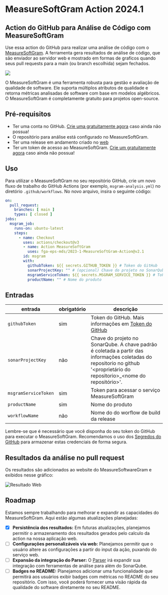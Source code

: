 # MeasureSoftGram Action 2024.1
## Action do GitHub para Análise de Código com MeasureSoftGram

Use essa action do GitHub para realizar uma análise de código com o [MeasureSoftGram](https://github.com/fga-eps-mds/2024.1-MeasureSoftGram-Service). A ferramenta gera resultados de análise de código, que são enviador ao servidor web e mostrado em formas de graficos quando seus pull requests para a main (ou branch escolhida) sejam fechados.

<img src="./assets/images/MeasureSoftwareGram.png">

O MeasureSoftGram é uma ferramenta robusta para gestão e avaliação de qualidade de software. Ele suporta múltiplos atributos de qualidade e retorna métricas analisadas de software com base em modelos algébricos. O MeasureSoftGram é completamente gratuito para projetos open-source.

## Pré-requisitos

* Ter uma conta no GitHub. [Crie uma gratuitamente agora](https://github.com/signup) caso ainda não possua!
* O repositório para análise está configurado no MeasureSoftGram.
* Ter uma release em andamento criado no [web](https://2023-1-measure-soft-gram-front.vercel.app/)
* Ter um token de acesso ao MeasureSoftGram. [Crie um gratuitamente agora](https://2023-1-measure-soft-gram-front.vercel.app/) caso ainda não possua!

## Uso
Para utilizar o MeasureSoftGram no seu repositório GitHub, crie um novo fluxo de trabalho do GitHub Actions (por exemplo, `msgram-analysis.yml`) no diretório `.github/workflows`. No novo arquivo, insira o seguinte código:

```yaml
on:
  pull_request:
    branches: [ main ]
    types: [ closed ]
jobs:
  msgram_job:
    runs-on: ubuntu-latest
    steps:
      - name: Checkout
        uses: actions/checkout@v3
        - name: Action MeasureSoftGram
          uses: fga-eps-mds/2023-1-MeasureSoftGram-Action@v2.1    
        id: msgram
        with:
          githubToken: ${{ secrets.GITHUB_TOKEN }} # Token do GitHub
          sonarProjectKey: "" # (opcional) Chave do projeto no SonarQube
          msgramServiceToken: ${{ secrets.MSGRAM_SERVICE_TOKEN }} # Token para acessar o serviço MeasureSoftGram
          productName: "" # Nome do produto
```

## Entradas

| entrada | obrigatório | descrição |
| ------- | ----------- | --------- |
| `githubToken` | sim | Token do GitHub. Mais informações em [Token do GitHub](https://docs.github.com/en/actions/reference/authentication-in-a-workflow#about-the-github_token-secret) |
| `sonarProjectKey` | não | Chave do projeto no SonarQube. A chave padrão é coletada a partir das informações coletadas do repositorio no github '<proprietário do repositorio>_<nome do repositório>'. |
| `msgramServiceToken` | sim | Token para acessar o serviço MeasureSoftGram |
| `productName` | sim | Nome do produto |
| `workflowName` | não | Nome do do worflow de build da release |

Lembre-se que é necessário que você disponha do seu token do GitHub para executar o MeasureSoftGram. Recomendamos o uso dos [Segredos do GitHub](https://docs.github.com/pt/actions/security-guides/encrypted-secrets#creating-encrypted-secrets-for-a-repository) para armazenar estas credenciais de forma segura.


## Resultados da análise no pull request

Os resultados são adicionados ao website do MeasureSoftwareGram e exibidos nesse gráfico:

![Resultado Web](./assets/images/resultado_msgram.png)

## Roadmap

Estamos sempre trabalhando para melhorar e expandir as capacidades do MeasureSoftGram. Aqui estão algumas atualizações planejadas:

- [x] **Persistência dos resultados:** Em futuras atualizações, planejamos permitir o armazenamento dos resultados gerados pelo calculo da action na nossa aplicação web.
- [ ] **Configurações personalizáveis via web:** Planejamos permitir que o usuário altere as configurações a partir do input da ação, puxando do serviço web.
- [ ] **Expansão da integração do Parser:** O [Parser](https://github.com/fga-eps-mds/2023-1-MeasureSoftGram-Parser) irá expandir sua integração com ferramentas de análise para além do SonarQube.
- [ ] **Badges no README:** Planejamos adicionar uma funcionalidade que permitirá aos usuários exibir badges com métricas no README do seu repositório. Com isso, você poderá fornecer uma visão rápida da qualidade do software diretamente no seu README.
